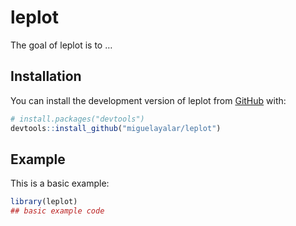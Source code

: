 
<!-- README.md is generated from README.Rmd. Please edit that file -->

# leplot

<!-- badges: start -->

<!-- badges: end -->

The goal of leplot is to …

## Installation

You can install the development version of leplot from
[GitHub](https://github.com/) with:

``` r
# install.packages("devtools")
devtools::install_github("miguelayalar/leplot")
```

## Example

This is a basic example:

``` r
library(leplot)
## basic example code
```
